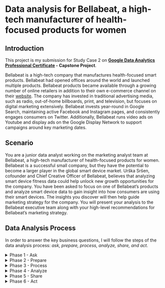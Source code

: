 # Data analysis for Bellabeat, a high-tech manufacturer of health-focused products for women

## Introduction

This project is my submission for Study Case 2 on **[Google Data Analytics Professional Certificate](https://www.coursera.org/professional-certificates/google-data-analytics) - Capstone Project**.

Bellabeat is a high-tech company that manufactures health-focused smart products. Bellabeat had opened offices around the world and launched multiple products. Bellabeat products became available through a growing number of online retailers in addition to their own e-commerce channel on their [website](https://bellabeat.com). The company has invested in traditional advertising media, such as radio, out-of-home billboards, print, and television, but focuses on digital marketing extensively. Bellabeat invests year-round in Google Search, maintaining active Facebook and Instagram pages, and consistently engages consumers on Twitter. Additionally, Bellabeat runs video ads on Youtube and display ads on the Google Display Network to support campaigns around key marketing dates.

## Scenario

You are a junior data analyst working on the marketing analyst team at Bellabeat, a high-tech manufacturer of health-focused products for women. Bellabeat is a successful small company, but they have the potential to become a larger player in the global smart device market. Urška Sršen, cofounder and Chief Creative Officer of Bellabeat, believes that analyzing smart device fitness data could help unlock new growth opportunities for the company. You have been asked to focus on one of Bellabeat’s products and analyze smart device data to gain insight into how consumers are using their smart devices. The insights you discover will then help guide marketing strategy for the company. You will present your analysis to the Bellabeat executive team along with your high-level recommendations for Bellabeat’s marketing strategy.

## Data Analysis Process

In order to answer the key business questions, I will follow the steps of the data analysis process: _ask, prepare, process, analyze, share, and act_.

<details><summary>Phase 1 - Ask</summary>

### Phase 1 - Asking the right question

Based on above scenario, I started this project by asking the stakeholder about the project goals. This phase will give me clear understanding about the business tasks, and stay focus on the project goals. This phase will also help me to decide: what data should I get, and how to perform analysis on this kind of data.

The stakeholder has set a clear goal: **Converting casual riders into annual members**. In order to do that, first I need to find out how do annual members and casual riders use Cyclistic bikes differently?

</details>

<details><summary>Phase 2 - Prepare</summary>

### Phase 2 - Preparing the data

For the purposes of this case study, I will use [Divvy’s historical trip data](https://divvy-tripdata.s3.amazonaws.com/index.html), and download the last 12 months of trip data to analyze and identify trends. The data has been made available by Motivate International Inc. under this [license](https://ride.divvybikes.com/data-license-agreement). Because Cyclistic is a fictional company, I will use this public data to explore how different customer types are using their bikes. However, data-privacy issues prohibit me from using rider's personally identifiable information, so I won’t be able to connect pass purchases to credit card numbers to determine if casual riders live in the company service area or if they have purchased multiple single passes.

I downloaded all of the data and kept the original version on my google drive folder in order to use it for future reference.

<details>

<summary>Divvy's 2022 trip data</summary>
  
```
202201-divvy-tripdata.csv
202202-divvy-tripdata.csv
202203-divvy-tripdata.csv
202204-divvy-tripdata.csv
202205-divvy-tripdata.csv
202206-divvy-tripdata.csv
202207-divvy-tripdata.csv
202208-divvy-tripdata.csv
202209-divvy-tripdata.csv
202210-divvy-tripdata.csv
202211-divvy-tripdata.csv
202212-divvy-tripdata.csv
```

</details>

All of the data are on csv format and contains every record of user's trip data in 2022. I uploaded and imported all of the csv to BigQuery, and because each data contains equal column name, I combined them into one-big-table named `bike_trip_2022`.

<details>

<summary>Combine dataset</summary>

```sql
SELECT * FROM `utopian-saga-394613.cyclistic_data.m01_2022`
UNION ALL
SELECT * FROM `utopian-saga-394613.cyclistic_data.m02_2022`
UNION ALL
SELECT * FROM `utopian-saga-394613.cyclistic_data.m03_2022`
UNION ALL
SELECT * FROM `utopian-saga-394613.cyclistic_data.m04_2022`
UNION ALL
SELECT * FROM `utopian-saga-394613.cyclistic_data.m05_2022`
UNION ALL
SELECT * FROM `utopian-saga-394613.cyclistic_data.m06_2022`
UNION ALL
SELECT * FROM `utopian-saga-394613.cyclistic_data.m07_2022`
UNION ALL
SELECT * FROM `utopian-saga-394613.cyclistic_data.m08_2022`
UNION ALL
SELECT * FROM `utopian-saga-394613.cyclistic_data.m09_2022`
UNION ALL
SELECT * FROM `utopian-saga-394613.cyclistic_data.m10_2022`
UNION ALL
SELECT * FROM `utopian-saga-394613.cyclistic_data.m11_2022`
UNION ALL
SELECT * FROM `utopian-saga-394613.cyclistic_data.m12_2022`
```

</details>

Table schema in `bike_trip_2022`:

| Field name         | Type      |
| ------------------ | --------- |
| ride_id            | STRING    |
| rideable_type      | STRING    |
| started_at         | TIMESTAMP |
| ended_at           | TIMESTAMP |
| start_station_name | STRING    |
| start_station_id   | STRING    |
| end_station_name   | STRING    |
| end_station_id     | STRING    |
| start_lat          | FLOAT     |
| start_lng          | FLOAT     |
| end_lat            | FLOAT     |
| end_lng            | FLOAT     |
| member_casual      | STRING    |

Identify total records in `bike_trip_2022` for data cleaning:

```sql
SELECT
  COUNT(*) AS total_records
FROM
  `utopian-saga-394613.cyclistic_data.bike_trip_2022_v1`
```

| total_records |
| ------------- |
| 5667717       |

Checking for duplicates:

```sql
SELECT
  COUNT(DISTINCT ride_id) AS unique_records
FROM
  `utopian-saga-394613.cyclistic_data.bike_trip_2022_v1`
```

| unique_records |
| -------------- |
| 5667717        |

The total of unique records is equal to total records, so I can confirm there is no duplicate in dataset. However, after further inspection, I found problems in the data:

- `member_casual` is ambiguous, there must be a better name for it
- There are NULL values recorded
- Timestamp in `ended_at` are recorded earlier than `started_at`
- Lots of trips duration is occured under 10 seconds

</details>

<details><summary>Phase 3 - Process</summary>

### Phase 3 - Processing the data

To make it easier on analyzing the data, I made a couple of changes:

- Create a column called `ride_length` to calculate the length of each ride by subtracting the column `started_at` from the column `ended_at`
- Create query using `CASE` to identify the day of the week on each trip, by extracting the date part from column `started_at` and return the results on HH:MM:SS format
- Change column `member_casual` to `user_type` because it's more self explanatory

```sql
SELECT
  ride_id,
  rideable_type,
  started_at,
  ended_at,
  datetime_diff(ended_at, started_at, MINUTE) AS ride_length,
  (
  SELECT
    CASE
      WHEN EXTRACT(DAYOFWEEK FROM started_at) = 1 THEN 'Sunday'
      WHEN EXTRACT(DAYOFWEEK
    FROM
      started_at) = 2 THEN 'Monday'
      WHEN EXTRACT(DAYOFWEEK FROM started_at) = 3 THEN 'Tuesday'
      WHEN EXTRACT(DAYOFWEEK
    FROM
      started_at) = 4 THEN 'Wednesday'
      WHEN EXTRACT(DAYOFWEEK FROM started_at) = 5 THEN 'Thursday'
      WHEN EXTRACT(DAYOFWEEK
    FROM
      started_at) = 6 THEN 'Friday'
    ELSE
    'Saturday'
  END
    ) AS day_of_week,
  start_station_name,
  start_station_id,
  end_station_name,
  end_station_id,
  start_lat,
  start_lng,
  end_lat,
  end_lng,
  member_casual as user_type
FROM
  `utopian-saga-394613.cyclistic_data.bike_trip_2022`;
```

From the query above, I created new table named `bike_trip_2022_v1` for the convenience in data cleaning process.

Table schema in `bike_trip_2022_v1`:

| Field name         | Type      |
| ------------------ | --------- |
| ride_id            | STRING    |
| rideable_type      | STRING    |
| started_at         | TIMESTAMP |
| ended_at           | TIMESTAMP |
| ride_length        | INTEGER   |
| day_of_week        | STRING    |
| start_station_name | STRING    |
| start_station_id   | STRING    |
| end_station_name   | STRING    |
| end_station_id     | STRING    |
| start_lat          | FLOAT     |
| start_lng          | FLOAT     |
| end_lat            | FLOAT     |
| end_lng            | FLOAT     |
| member_casual      | STRING    |

Based on problems I found earlier in dataset, I do the following:

- Removed all rows with NULL values, because it could impact result of the analysis
- Removed all rows with faulty recorded timestamp
- Removed all rows with trip durations under 1 minute

```sql
SELECT
  *
FROM
  `utopian-saga-394613.cyclistic_data.bike_trip_2022_v1`
WHERE
  start_station_name IS NOT NULL
  AND end_station_name IS NOT NULL
  AND start_station_id IS NOT NULL
  AND end_station_id IS NOT NULL
  AND start_lat IS NOT NULL
  AND start_lng IS NOT NULL
  AND end_lat IS NOT NULL
  AND end_lng IS NOT NULL
  AND ended_at > started_at
  AND ride_length > 0
```

I saved the result into new table named `bike_trip_2022_v2`, and check the total records to identify whether the data is sufficient enough for analysis or not, compared to total records in the dirty dataset.

```sql
SELECT
  COUNT(*)
FROM
  `utopian-saga-394613.cyclistic_data.bike_trip_2022_v2`
```

| v2_records |
| ---------- |
| 4292709    |

24% records deleted from the dirty dataset, and remaining 76% of data is sufficient for the next phase.

</details>

<details><summary>Phase 4 - Analyze</summary>

### Phase 4 - Analyzing the data

First, in order to gathered summary from the data, I created sql queries to:

- Calculate the maximum duration of `ride_length`
- Calculate the average duration of `ride_length`
- Calculate the minimum duration of `ride_length`

```sql
SELECT
  -- calculate maximum trip duration
  MAX(ride_length) AS longest_trip,
  -- calculate mean of trip duration, and rounded the result
  ROUND(AVG(ride_length), 2) AS average_trip,
  -- calculate minimum trip duration
  MIN(ride_length) AS shortest_trip
FROM
  `utopian-saga-394613.cyclistic_data.bike_trip_2022_v2`
```

The result of summary:
| longest_trip | average_trip | shortest_trip |
| ------- | ------- | ------- |
| 34354 | 16.9 | 1 |

And then I start analyzing the data to find out:

- What is the percentage of member and casual user from total user:

```sql
SELECT
  user_type,
  -- find the percentage of member and casual user from total user and round the result
  ROUND(COUNT(*) / (SELECT COUNT(*) FROM `utopian-saga-394613.cyclistic_data.bike_trip_2022_v2`) * 100, 1) AS user_percentage
FROM
  `utopian-saga-394613.cyclistic_data.bike_trip_2022_v2`
GROUP BY
  user_type
```

result:
| user_type | user_percentage |
| ------- | ------- |
| member | 59.7 |
| casual | 40.3 |

- What is the total between each type of bike from the `rideable_type`:

```sql
SELECT
  rideable_type,
  COUNT(*) AS total
FROM
  `utopian-saga-394613.cyclistic_data.bike_trip_2022_v2`
GROUP BY
  rideable_type
ORDER BY
  total desc
```

result:
| rideable_type | total |
| ------- | ------- |
| classic_bike | 2558903 |
| electric_bike | 1560462 |
| docker_bike | 173344 |

- Find the total between member and casual user on each month:

```sql
SELECT
  -- extract month from the date of trip
  EXTRACT(month
  FROM
    started_at) AS month,
  -- return 1 if user_type is 'member', then apply sum function for all returned value to find out the total of member on each month
  SUM(CASE
      WHEN user_type = 'member' THEN 1
    ELSE
    0
  END
    ) AS member,
  -- return 1 if user_type is 'casual', then apply sum function for all returned value to find out the total of casual-user on each month
  SUM(CASE
      WHEN user_type = 'casual' THEN 1
    ELSE
    0
  END
    ) AS casual
FROM
  `utopian-saga-394613.cyclistic_data.bike_trip_2022_v2`
GROUP BY
  month
ORDER BY
  month
```

result:
| month | member | casual |
| ------- | ------- | ------- |
| 1 | 66575 | 12481 |
| 2 | 72683 | 14973 |
| 3 | 146497 | 66409 |
| 4 | 177723 | 90816 |
| 5 | 277162 | 216938 |
| 6 | 322256 | 287553 |
| 7 | 324307 | 306612 |
| 8 | 328577 | 265748 |
| 9 | 307844 | 217485 |
| 10 | 257460 | 148865 |
| 11 | 178766 | 72366 |
| 12 | 101634 | 30979 |

- Find the total between member and casual user on each day_of_week:

```sql
SELECT
  day_of_week,
  -- return 1 if user_type is 'member', then apply sum function for all returned value to find out the total of member on each day_of_week
  SUM(CASE
      WHEN user_type = 'member' THEN 1
    ELSE
    0
  END
    ) AS member,
  -- return 1 if user_type is 'casual', then apply sum function for all returned value to find out the total of casual-user on each day_of_week
  SUM(CASE
      WHEN user_type = 'casual' THEN 1
    ELSE
    0
  END
    ) AS casual
FROM
  `utopian-saga-394613.cyclistic_data.bike_trip_2022_v2`
GROUP BY
  day_of_week
```

result:
| day_of_week | member | casual |
| ------- | ------- | ------- |
| Thursday | 408198 | 226566 |
| Tuesday | 403846 | 193413 |
| Wednesday | 405146 | 200515 |
| Monday | 368255 | 207540 |
| Saturday | 331315 | 361609 |
| Friday | 353087 | 244983 |
| Sunday | 291637 | 296599 |

</details>

<details><summary>Phase 5 - Share</summary>

### Phase 5 - Sharing insights

After creating summary and all metrics to answer the key business questions, I decided to create an interactive dashboard using Google Looker Studio.

![cyclistic dashboard](/project-image/cyclistic_dashboard.png)

This tool allow me to publicly share my insight, the dashboard will be able to filter data based on specific criteria such as:

- Filter data by range of date (01 January 2022 - 31 December 2022)
- Filter data based on type of user (member, casual)
- Filter data based on type of bike (classic, bike, electric bike, docked bike)

Feel free to interact with the dashboard by accessing this link:

**[Cyclistic Dashboard](https://lookerstudio.google.com/reporting/cf9914e4-e461-4ded-bdb3-d90bd6dcfc93)**

<sub>_because the large amount of data being generated, you may encounter slight delay when interacting with the dashboard_</sub>

</details>

<details><summary>Phase 6 - Act</summary>

### Phase 6 - Take action

After created the dashboard and interacted with it, I found couples of important insight that can drive bussiness marketing decisions:

#### Key findings:
- Because of summer season on United States, the peak of total user is in June - August. Total user will start decline gradually on winter season in September through January.
- Annual Cyclistic member use bike mostly during weekdays for daily activities such as going to work, shopping, going to school, etc.
- Casual user use bike mostly on weekend for their leisures time and physical exercises during holiday.
- The most favourite type of ride is classic bike, because classic bike offer more physical exercise than electric bike and user tend to appreciate more healthy lifestyle. 

What kind of action that Cyclistic can take to convert more casual user into annual member?

#### Recommendations:
- Marketing campaign should be targeted towards summer when users more likely to utilize Cyclistic service.
- The marketing team should promoting Cyclistic on Friday through Sunday, because casual user seen more on weekend during their leisures time.
- In order to gain new potential user, the marketing team can also consider to create advertising on every store that sell healthy product or facility like pharmacy, gym, and hospital.

</details>
